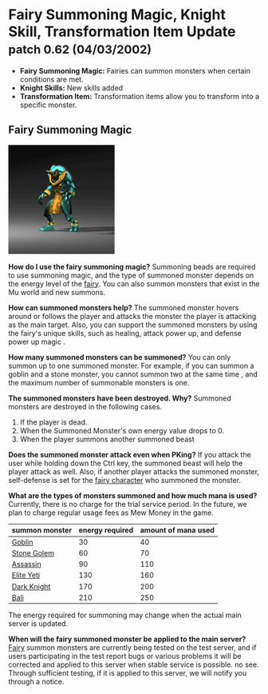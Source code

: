 # Fairy Summoning Magic, Knight Skill, Transformation Item Update <small>patch 0.62 (04/03/2002)</small>

- **Fairy Summoning Magic:** Fairies can summon monsters when certain conditions are met.
- **Knight Skills:** New skills added
- **Transformation Item:** Transformation items allow you to transform into a specific monster.

## Fairy Summoning Magic

![](./img/ndef_0095.gif?mdFloat=right)

**How do I use the fairy summoning magic?** Summoning beads are required to use summoning magic, and the type of summoned monster depends on the energy level of the [fairy](/character/fairy_elf). You can also summon monsters that exist in the Mu world and new summons.

**How can summoned monsters help?** The summoned monster hovers around or follows the player and attacks the monster the player is attacking as the main target. Also, you can support the summoned monsters by using the fairy's unique skills, such as healing, attack power up, and defense power up magic .

**How many summoned monsters can be summoned?** You can only summon up to one summoned monster. For example, if you can summon a goblin and a stone monster, you cannot summon two at the same time , and the maximum number of summonable monsters is one.

**The summoned monsters have been destroyed. Why?** Summoned monsters are destroyed in the following cases.

1. If the player is dead.
2. When the Summoned Monster's own energy value drops to 0.
3. When the player summons another summoned beast

**Does the summoned monster attack even when PKing?** If you attack the user while holding down the Ctrl key, the summoned beast will help the player attack as well. Also, if another player attacks the summoned monster, self-defense is set for the [fairy character](/character/fairy_elf) who summoned the monster.

**What are the types of monsters summoned and how much mana is used?** Currently, there is no charge for the trial service period. In the future, we plan to charge regular usage fees as Mew Money in the game.

| summon monster                                 | energy required | amount of mana used |
| ---------------------------------------------- | --------------- | ------------------- |
| [Goblin](/character/fairy_elf?tab=skills)      | 30              | 40                  |
| [Stone Golem](/character/fairy_elf?tab=skills) | 60              | 70                  |
| [Assassin](/character/fairy_elf?tab=skills)    | 90              | 110                 |
| [Elite Yeti](/character/fairy_elf?tab=skills)  | 130             | 160                 |
| [Dark Knight](/character/fairy_elf?tab=skills) | 170             | 200                 |
| [Bali](/character/fairy_elf?tab=skills)        | 210             | 250                 |

The energy required for summoning may change when the actual main server is updated.

**When will the fairy summoned monster be applied to the main server?** [Fairy](/character/fairy_elf) summon monsters are currently being tested on the test server, and if users participating in the test report bugs or various problems it will be corrected and applied to this server when stable service is possible. no see. Through sufficient testing, if it is applied to this server, we will notify you through a notice.
